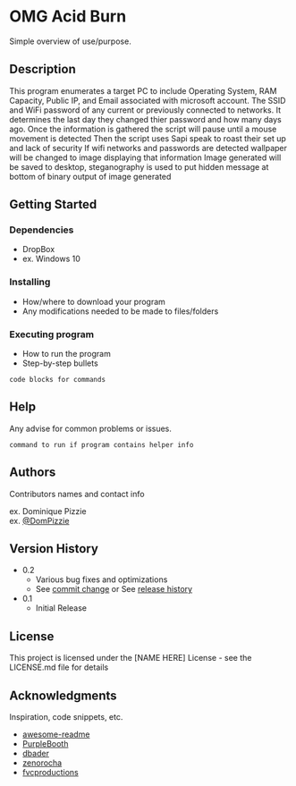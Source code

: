 # OMG Acid Burn

Simple overview of use/purpose.

## Description

This program enumerates a target PC to include Operating System, RAM Capacity, Public IP, and Email associated with microsoft account.
The SSID and WiFi password of any current or previously connected to networks.
It determines the last day they changed thier password and how many days ago.
Once the information is gathered the script will pause until a mouse movement is detected
Then the script uses Sapi speak to roast their set up and lack of security
If wifi networks and passwords are detected wallpaper will be changed to image displaying that information
Image generated will be saved to desktop, steganography is used to put hidden message at bottom of binary output of image generated

## Getting Started

### Dependencies

* DropBox 
* ex. Windows 10

### Installing

* How/where to download your program
* Any modifications needed to be made to files/folders

### Executing program

* How to run the program
* Step-by-step bullets
```
code blocks for commands
```

## Help

Any advise for common problems or issues.
```
command to run if program contains helper info
```

## Authors

Contributors names and contact info

ex. Dominique Pizzie  
ex. [@DomPizzie](https://twitter.com/dompizzie)

## Version History

* 0.2
    * Various bug fixes and optimizations
    * See [commit change]() or See [release history]()
* 0.1
    * Initial Release

## License

This project is licensed under the [NAME HERE] License - see the LICENSE.md file for details

## Acknowledgments

Inspiration, code snippets, etc.
* [awesome-readme](https://github.com/matiassingers/awesome-readme)
* [PurpleBooth](https://gist.github.com/PurpleBooth/109311bb0361f32d87a2)
* [dbader](https://github.com/dbader/readme-template)
* [zenorocha](https://gist.github.com/zenorocha/4526327)
* [fvcproductions](https://gist.github.com/fvcproductions/1bfc2d4aecb01a834b46)
